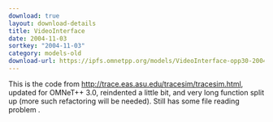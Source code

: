 ```yaml
---
download: true
layout: download-details
title: VideoInterface
date: 2004-11-03
sortkey: "2004-11-03"
category: models-old
download-url: https://ipfs.omnetpp.org/models/VideoInterface-opp30-20041103-src.tgz
---
```


This is the code from http://trace.eas.asu.edu/tracesim/tracesim.html, updated
for OMNeT++ 3.0, reindented a little bit, and very long function split up (more
such refactoring will be needed). Still has some file reading problem .
